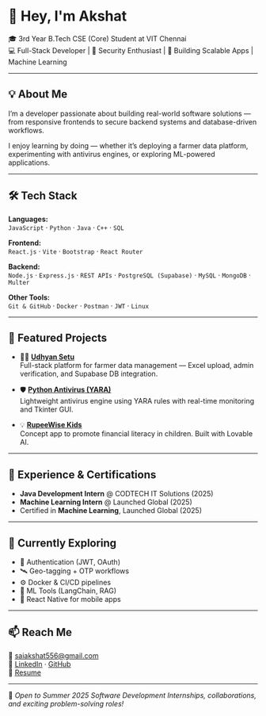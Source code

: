 # 👋 Hey, I'm Akshat  

🎓 3rd Year B.Tech CSE (Core) Student at VIT Chennai  
💻 Full-Stack Developer | 🔐 Security Enthusiast | 🚀 Building Scalable Apps  | Machine Learning

---

## 💡 About Me  

I’m a developer passionate about building real-world software solutions — from responsive frontends to secure backend systems and database-driven workflows.  

I enjoy learning by doing — whether it’s deploying a farmer data platform, experimenting with antivirus engines, or exploring ML-powered applications.  

---

## 🛠️ Tech Stack  

**Languages:**  
`JavaScript` · `Python` · `Java` · `C++` · `SQL`  

**Frontend:**  
`React.js` · `Vite` · `Bootstrap` · `React Router`  

**Backend:**  
`Node.js` · `Express.js` · `REST APIs` · `PostgreSQL (Supabase)` · `MySQL` · `MongoDB` · `Multer`  

**Other Tools:**  
`Git & GitHub` · `Docker` · `Postman` · `JWT` · `Linux`  

---

## 🚀 Featured Projects  

- 🧑‍🌾 [**Udhyan Setu**](https://github.com/msv-akshat/UdhyanSetu_Final)  
  Full-stack platform for farmer data management — Excel upload, admin verification, and Supabase DB integration.  

- 🛡️ [**Python Antivirus (YARA)**](https://github.com/msv-akshat/myantivirus)  
  Lightweight antivirus engine using YARA rules with real-time monitoring and Tkinter GUI.  

- 💡 [**RupeeWise Kids**](https://github.com/msv-akshat/rupee-wise-kids)  
  Concept app to promote financial literacy in children. Built with Lovable AI.  

---

## 💼 Experience & Certifications  

- **Java Development Intern** @ CODTECH IT Solutions (2025)  
- **Machine Learning Intern** @ Launched Global (2025)  
- Certified in **Machine Learning**, Launched Global (2025)  

---

## 🌱 Currently Exploring  

- 🔐 Authentication (JWT, OAuth)  
- 🛰️ Geo-tagging + OTP workflows  
- ⚙️ Docker & CI/CD pipelines  
- 🤖 ML Tools (LangChain, RAG)  
- 📱 React Native for mobile apps  

---

## 📫 Reach Me  

📧 [saiakshat556@gmail.com](mailto:saiakshat556@gmail.com)  
🔗 [LinkedIn](https://www.linkedin.com/in/sai-venkat-akshat-madamsetty-b3242328b/) · [GitHub](https://github.com/msv-akshat)  
📄 [Resume](https://drive.google.com/file/d/1F1YKtqmoKo7qm2c10z1jtQ9Jz2vV4JVS/view?usp=sharing)  

---

🚀 *Open to Summer 2025 Software Development Internships, collaborations, and exciting problem-solving roles!*  
